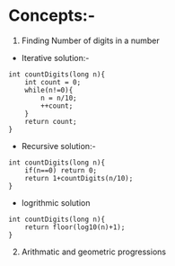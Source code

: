 # Concepts:- 

1. Finding Number of digits in a number 

* Iterative solution:- 

```
int countDigits(long n){
    int count = 0;
    while(n!=0){
        n = n/10;
        ++count;
    }
    return count;
}
```

* Recursive solution:- 

```
int countDigits(long n){
    if(n==0) return 0;
    return 1+countDigits(n/10);
}
```

* logrithmic solution
```
int countDigits(long n){
    return floor(log10(n)+1);
}

```

2. Arithmatic and geometric progressions
